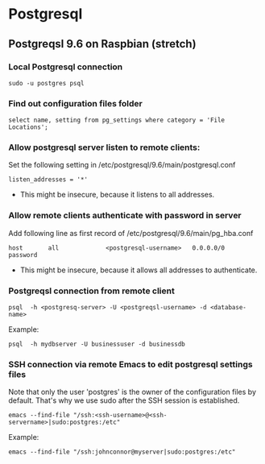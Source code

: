 # Postgresql

## Postgreqsl 9.6 on Raspbian (stretch)




### Local Postgresql connection

```
sudo -u postgres psql
```


### Find out configuration files folder

```
select name, setting from pg_settings where category = 'File Locations';
```

### Allow postgresql server listen to remote clients:

Set the following setting in /etc/postgresql/9.6/main/postgresql.conf


```
listen_addresses = '*'
```

* This might be insecure, because it listens to all addresses.

### Allow remote clients authenticate with password in server

Add following line as first record of  /etc/postgresql/9.6/main/pg_hba.conf

```
host       all             <postgresql-username>   0.0.0.0/0   password
```

* This might be insecure, because it allows all addresses to authenticate.

### Postgreqsl connection from remote client

```
psql  -h <postgresq-server> -U <postgreqsl-username> -d <database-name>
```

Example:

```
psql  -h mydbserver -U businessuser -d businessdb
```


### SSH connection via remote Emacs to edit postgresql settings files

Note that only the user 'postgres' is the owner of the configuration files by default. That's why we use sudo after the SSH session is established.

```
emacs --find-file "/ssh:<ssh-username>@<ssh-servername>|sudo:postgres:/etc"
```
Example:

```
emacs --find-file "/ssh:johnconnor@myserver|sudo:postgres:/etc"
```
